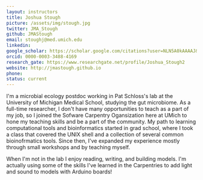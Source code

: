 ```yaml
---
layout: instructors
title: Joshua Stough
picture: /assets/img/stough.jpg
twitter: JMA_Stough
github: JMAStough
email: stoughj@med.umich.edu
linkedin:
google_scholar: https://scholar.google.com/citations?user=NLN5A0kAAAAJ&hl=en
orcid: 0000-0003-3488-4169
research_gate: https://www.researchgate.net/profile/Joshua_Stough2
website: http://jmastough.github.io
phone:
status: current
---
```


I'm a microbial ecology postdoc working in Pat Schloss's lab at the University of Michigan Medical School, studying the gut microbiome. As a full-time researcher, I don't have many opportunities to teach as a part of my job, so I joined the Sofware Carpentry Ogansization here at UMich to hone my teaching skills and be a part of the community.
My path to learning computational tools and bioinformatics started in grad school, where I took a class that covered the UNIX shell and a collection of several common bioinofrmatics tools. Since then, I've expanded my experience mostly through small workshops and by teaching myself.

When I'm not in the lab I enjoy reading, writing, and building models. I'm actually using some of the skills I've learned in the Carpentries to add light and sound to models with Arduino boards!
